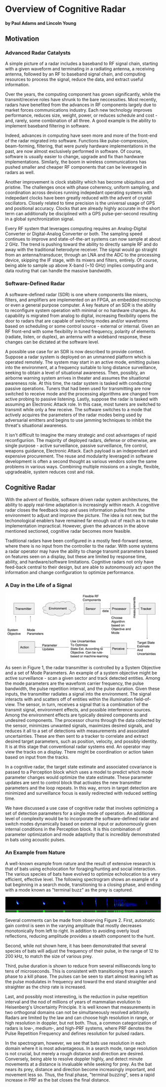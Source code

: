 # Overview of Cognitive Radar
#### by Paul Adams and Lincoln Young

## Motivation

### Advanced Radar Catalysts

A simple picture of a radar includes a baseband to RF signal chain, starting with a given waveform and terminating in a radiating antenna, a receiving antenna, followed by an RF to baseband signal chain, and computing resources to process the signal, reduce the data, and extract useful information.

Over the years, the computing component has grown significantly, while the transmit/receive roles have shrunk to the bare neccessities. Most recently, radars have benefited from the advances in RF components largely due to market forces communications industry. Each new technology improves performance, reduces size, weight, power, or reduces schedule and cost - and, rarely, some combination of all three. A good example is the ability to implement baseband filtering in software.

Indeed, advances in computing have seen more and more of the front-end of the radar migrated into software. Functions like pulse-compression, beam-forming, filtering, that were purely hardware implementations in the past, are now almost exclusively performed in software. Of course, software is usually easier to change, upgrade and fix than hardware implementations. Similarly, the boom in wireless communications has pushed smaller and cheaper RF components that can be leveraged in radars as well.

Another improvement is clock stability which has become ubiquitous and pristine. The challenges once with phase coherency, uniform sampling, and coordination across devices running indepedant operating systems with indepedant clocks have been greatly reduced with the advent of crystal oscillators. Closely related to time precision is the universal usage of GPS and positional accuracy.  Clocks
that are already highly accurate in the short term can additionally be disciplined with a GPS pulse-per-second resulting in a global synchronization signal.

Every RF system that leverages computing requires an Analog-Digital Converter or Digital-Analog Converter or both. The sampling speed continues to improve and state-of-the-art systems can now sample at  about 2 GHz. The trend is pushing toward the ability to directly sample RF and do away with the traditional heterodyne receiver. The signal would go straight from an antenna/transducer, through an LNA and the ADC to the processing device, skipping the IF stage, with its mixers and filters, entirely. Of course, being able to sample up above X-band (~10 GHz) implies computing and data routing that can handle the massive bandwidth.

### Software-Defined Radar

A software-defined radar (SDR) is one where components like mixers, filters, and amplifiers are implemented on an FPGA, an embedded microchip or even a general purpose computer. A key feature of an SDR is the ability to reconfigure system operation with minimal or no hardware changes. As capability is migrated from analog to digital, increasing flexibility opens the door to radars that are capable of switching modes and/or waveforms based on scheduling or some control source - external or internal. Given an RF front-end with some flexibility in tuned frequency, polarity of elements (radiate, listen, or duplex), an antenna with a wideband response,
these changes can be dictated at the software level.

A possible use case for an SDR is now described to provide context. Suppose a radar system is deployed on an unmanned platform which is operated remotely. The system may start in an active mode, emitting pulses into the environment, at a frequency suitable to long distance surveillance, seeking to obtain a level of situational awareness. Then, possibly, an airborne warning system arrives in theater and assumes the situational awareness role. At this time, the radar system is tasked with conducting passive operations. Tuners that had been used for transmitting are now switched to receive mode and the processing algorithms are changed from active probing to passive listening. Lastly, suppose the radar is tasked with assuming an Electronic Attack role. In this case, most tuners are switched to transmit while only a few receive. The software switches to a mode that actively acquires the parameters of the radar modes being used by adversarial emitters and begins to use jamming techniques to inhibit the threat's situational awareness.

It isn't difficult to imagine the many strategic and cost advantages of rapid reconfiguriion. The majority of deployed radars, defense or otherwise, are single purpose - active surveillance, passive surveillance, fire control, weapons guidance, Electronic Attack. Each payload is an independant and expensive procurement. The reuse and modularity leveraged in software development is often
a second thought as various vendors solve the same problems in various ways. Combining multiple missions on a single, flexible, upgradeable, system reduces cost and risk.

## Cognitive Radar

With the advent of flexible, software driven radar system architectures, the ability to apply real-time adaptation is increasingly within reach. A cognitive radar closes the feedback loop and uses information pulled from the environment to adjust and improve the picture. The idea is not new, but the techonological enablers have remained far enough out of reach as to make implementation impractical. However, given the advances in the above mentioned sectioned, cognitive radar becomes more feasible.

Traditional radars have been configured in a mostly feed-forward sense, where there is no input from the controller to the radar. With some systems a radar operator may have the ability to change transmit parameters based on features seen on a display, but these are limited by response time, ability, and hardware/software limitations. Cognitive radars not only have feed-back central to their design, but are able to autonomously act upon the information and change configuration to optimize performance.

### A Day in the Life of a Signal
![Cognitive Radar Architecture](../figs/cog_diagram.png)

As seen in Figure 1, the radar transmitter is controlled by a System Objective and a set of Mode Parameters. An example of a system objective might be active surveillance - scan a given sector and track detected entities. Among the mode parameters are the waveform carrier frequency, the pulse bandwidth, the pulse repetition interval, and the pulse duration. Given these inputs, the transmitter
radiates a signal into the environment. The signal interacts with and scatters off of entities within the illumination field-of-view. The sensor, in turn, receives a signal that is a combination of the transmit signal, environment effects, and possible interference sources. Among the environment effects are typically desired components and undesired components. The processor churns through the
data collected by the sensor, minimizes unwanted signals, maximizes desired signals, and reduces it all to a set of detections with measurements and associated uncertainties. These are then sent to a tracker to correlate and extract desired target parameters, such as position, velocity, and possibly identity. It is at this stage that conventional radar systems end. An operator may view the tracks on a display. There might be coordination or action taken based on input from the tracks.

In a cognitive radar, the target state estimate and associated covariance is passed to a Perception block which uses a model to predict which mode parameter changes would optimize the state estimate. These parameter updates are sent to control block that activates the new transmitter parameters and the loop repeats. In this way, errors in target detection are minimized and surveillance focus is easily redirected with reduced settling time.

We have discussed a use case of cognitive radar that involves optimizing a set of detection parameters for a single mode of operation. An additional level of complexity would be to incorporate the software-defined radar and switch modes dynamically based on external input or autonomously given internal conditions in the Perception block. It is this combination of parameter optimization and mode adaptivity that is incredibly demonstrated in bats using acoustic pulses.

### An Example from Nature
A well-known example from nature and the result of extensive research is that of bats using echolocation for foraging/hunting and social interaction. The various species of bats have evolved to optimize echolocation to a very efficient, effective level. The following spectrogram shows an example of a bat beginning in a search mode, transitioning to a closing phase, and ending with a mode known as "terminal buzz" as the prey is captured.

![Spectrogram of Recorded Bat Chirps](../figs/bat.png)

Several comments can be made from observing Figure 2. First, automatic gain control is seen in the varying amplitude that mostly decreases monotonically from left to right. In addition to avoiding overly loud reflections, reducing amplitude provides a stealth component to the hunt.

Second, while not shown here, it has been demonstrated that several species of bats will adjust the frequency of their pulse, in the range of 12 to 200 kHz, to match the size of various prey.

Third, pulse duration is shown to reduce from several milliseconds long to tens of microseconds. This is consistent with transitioning from a search phase to a kill phase. The pulses can be seen to start almost leaning left as the pulse modulates in frequency and toward the end stand straighter and straighter as the chirp rate is increased.

Last, and possibly most interesting, is the reduction in pulse repetition interval and the nod of millions of years of mammalian evolution to Heisenberg's Uncertainty Principle. It is well known that measurements in two orthogonal domains can not be simultaneously resolved arbitrarily. Radars are limited by the law and can choose high resolution in range, or high resolution in
doppler, but not both. Thus, a common categorization of radars is low-, medium-, and high-PRF systems, where PRF denotes the Pulse Repetition Frequency and defines resolution for pulsed radars.

In the spectrogram, however, we see that bats use resolution in each domain where it is most advantageous. In a search mode, range resolution is not crucial, but merely a rough distance and direction are desired. Conversely, being able to resolve doppler highly, and detect minute movements at a distance is invaluable while seeking for prey. As the bat nears its prey, distance and direction become increasingly important, and movement less so. Thus, the final phase, "terminal buzzing", sees a rapid increase in PRF as the bat closes the final distance.


